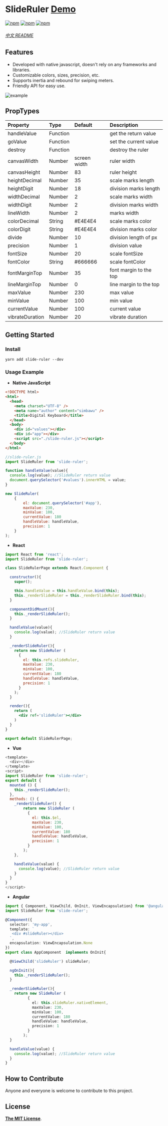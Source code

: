 # SlideRuler [Demo](https://simbawus.github.io/slide-ruler)

[![npm](https://img.shields.io/npm/v/tw-slider-ruler.svg)](https://www.npmjs.com/package/tw-slider-ruler)
[![npm](https://img.shields.io/npm/dt/tw-slider-ruler.svg)](https://www.npmjs.com/package/tw-slider-ruler)
[![npm](https://img.shields.io/npm/l/tw-slider-ruler.svg)](https://www.npmjs.com/package/tw-slider-ruler)

###### [中文 README](README-zh_CN.md)

## Features
- Developed with native javascript, doesn't rely on any frameworks and libraries.
- Customizable colors, sizes, precision, etc.
- Supports inertia and rebound for swiping meters.
- Friendly API for easy use.

![example](https://i.loli.net/2018/06/27/5b3350dd2c4cc.gif)

## PropTypes

| Property       | Type     | Default      | Description            |
| :------------  | :------- | :----------- | :--------------------- |
| handleValue    | Function |              | get the return value   |
| goValue        | Function |              | set the current value  |
| destroy        | Function |              | destroy the ruler      |
| canvasWidth    | Number   | screen width | ruler width            |
| canvasHeight   | Number   | 83           | ruler height           |
| heightDecimal  | Number   | 35           | scale marks length     |
| heightDigit    | Number   | 18           | division marks length  |
| widthDecimal   | Number   | 2            | scale marks width      |
| widthDigit     | Number   | 2            | division marks width   |
| lineWidth      | Number   | 2            | marks width            |
| colorDecimal   | String   | #E4E4E4      | scale marks color      |
| colorDigit     | String   | #E4E4E4      | division marks color   |
| divide         | Number   | 10           | division length of px  |
| precision      | Number   | 1            | division value         |
| fontSize       | Number   | 20           | scale fontSize         |
| fontColor      | String   | #666666      | scale fontColor        |
| fontMarginTop  | Number   | 35           | font margin to the top |
| lineMarginTop  | Number   | 0            | line margin to the top |
| maxValue       | Number   | 230          | max value              |
| minValue       | Number   | 100          | min value              |
| currentValue   | Number   | 100          | current value          |
| vibrateDuration| Number   | 20           | vibrate duration       |

## Getting Started

### Install

```shell
yarn add slide-ruler --dev
```

### Usage Example

- **Native JavaScript**

```html
<!DOCTYPE html>
<html>
  <head>
    <meta charset="UTF-8" />
    <meta name="author" content="simbawu" />
    <title>Digital Keyboard</title>
  </head>
  <body>
    <div id="values"></div>
    <div id="app"></div>
    <script src="./slide-ruler.js"></script>
  </body>
</html>
```

```javascript
//slide-ruler.js
import SlideRuler from 'slide-ruler';

function handleValue(value){
  console.log(value); //SlideRuler return value
  document.querySelector('#values').innerHTML = value;
}

new SlideRuler(
    {
        el: document.querySelector('#app'),
        maxValue: 230,
        minValue: 100,
        currentValue: 180
        handleValue: handleValue,
        precision: 1
    }
);
```

- **React**

```jsx
import React from 'react';
import SlideRuler from 'slide-ruler';

class SlideRulerPage extends React.Component {

  constructor(){
    super();

    this.handleValue = this.handleValue.bind(this);
    this._renderSlideRuler = this._renderSlideRuler.bind(this);
  }

  componentDidMount(){
    this._renderSlideRuler();
  }

  handleValue(value){
    console.log(value); //SlideRuler return value
  }

  _renderSlideRuler(){
    return new SlideRuler (
      {
        el: this.refs.slideRuler,
        maxValue: 230,
        minValue: 100,
        currentValue: 180
        handleValue: handleValue,
        precision: 1
      }
    );
  }

  render(){
    return (
      <div ref='slideRuler'></div>
    )
  }
}

export default SlideRulerPage;
```

- **Vue**

```js
<template>
  <div></div>
</template>
<script>
import SlideRuler from 'slide-ruler';
export default {
  mounted () {
    this._renderSlideRuler();
  },
  methods: () {
    _renderSlideRuler() {
    	return new SlideRuler (
          {
            el: this.$el,
            maxValue: 230,
            minValue: 100,
            currentValue: 180
            handleValue: handleValue,
            precision: 1
          }
        );
    },

    handleValue(value) {
      console.log(value); //SlideRuler return value
    }
  }
}
</script>
```

- **Angular**

```typescript
import { Component, ViewChild, OnInit, ViewEncapsulation} from '@angular/core';
import SlideRuler from 'slide-ruler';

@Component({
  selector: 'my-app',
  template: `
   <div #slideRuler></div>
  `,
  encapsulation: ViewEncapsulation.None
})
export class AppComponent  implements OnInit{

  @ViewChild('slideRuler') slideRuler;

  ngOnInit(){
    this._renderSlideRuler();
  }

  _renderSlideRuler(){
    return new SlideRuler (
          {
            el: this.slideRuler.nativeElement,
            maxValue: 230,
            minValue: 100,
            currentValue: 180
            handleValue: handleValue,
            precision: 1
          }
        );
  }

  handleValue(value) {
    console.log(value); //SlideRuler return value
  }
}
```

## How to Contribute

Anyone and everyone is welcome to contribute to this project.

## License

[**The MIT License**](http://opensource.org/licenses/MIT).
